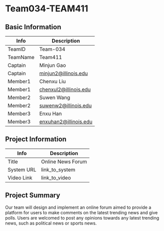 # Team034-TEAM411

## Basic Information

|   Info      |     Description      |
| ----------- | ---------------------|
| TeamID      |Team-034              |
| TeamName    |Team411               |
| Captain     |Minjun Gao            |
| Captain     |minjun2@illinois.edu  |
| Member1     |Chenxu Liu            |
| Member1     |chenxul2@illinois.edu |
| Member2     |Suwen Wang            |
| Member2     |suwenw2@illinois.edu  |
| Member3     |Enxu Han              |
| Member3     |enxuhan2@illinois.edu |

## Project Information

|   Info      |        Description     |
| ----------- | ---------------------- |
|  Title      |      Online News Forum |
| System URL  |      link_to_system    |
| Video Link  |      link_to_video     |

## Project Summary
Our team will design and implement an online forum aimed to provide a platform for users to make comments on the latest trending news and give polls. Users are welcomed to post any opinions towards any latest trending news, such as political news or sports news.
